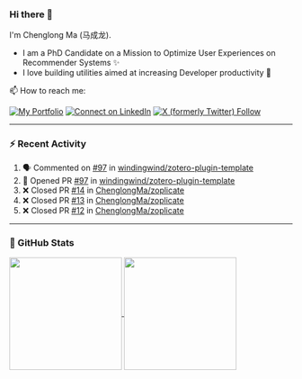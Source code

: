 ### Hi there 👋

I'm Chenglong Ma (马成龙). 

* I am a PhD Candidate on a Mission to Optimize User Experiences on Recommender Systems ✨
* I love building utilities aimed at increasing Developer productivity 💪 

📫 How to reach me:

[![My Portfolio](https://img.shields.io/badge/Visit_me_at-https://chenglongma.com-blue)](https://chenglongma.com)
[![Connect on LinkedIn](https://img.shields.io/badge/--linkedin?label=LinkedIn&logo=LinkedIn&style=social)](https://www.linkedin.com/in/machenglong/)
[![X (formerly Twitter) Follow](https://img.shields.io/twitter/follow/ChenglongM)](https://twitter.com/ChenglongM)

---

### :zap: Recent Activity

<!--START_SECTION:activity-->
1. 🗣 Commented on [#97](https://github.com/windingwind/zotero-plugin-template/pull/97#issuecomment-1888372954) in [windingwind/zotero-plugin-template](https://github.com/windingwind/zotero-plugin-template)
2. 💪 Opened PR [#97](https://github.com/windingwind/zotero-plugin-template/pull/97) in [windingwind/zotero-plugin-template](https://github.com/windingwind/zotero-plugin-template)
3. ❌ Closed PR [#14](https://github.com/ChenglongMa/zoplicate/pull/14) in [ChenglongMa/zoplicate](https://github.com/ChenglongMa/zoplicate)
4. ❌ Closed PR [#13](https://github.com/ChenglongMa/zoplicate/pull/13) in [ChenglongMa/zoplicate](https://github.com/ChenglongMa/zoplicate)
5. ❌ Closed PR [#12](https://github.com/ChenglongMa/zoplicate/pull/12) in [ChenglongMa/zoplicate](https://github.com/ChenglongMa/zoplicate)
<!--END_SECTION:activity-->

---

### 🌱 GitHub Stats

<a href="https://github.com/ChenglongMa#-github-stats">
  <img height=200 align="center" src="https://github-readme-stats.vercel.app/api?username=ChenglongMa" />
</a>
<a href="https://github.com/ChenglongMa#-github-stats">
  <img height=200 align="center" src="https://github-readme-stats.vercel.app/api/top-langs?username=ChenglongMa&layout=compact&langs_count=8&card_width=320" />
</a>


<!--
**ChenglongMa/ChenglongMa** is a ✨ _special_ ✨ repository because its `README.md` (this file) appears on your GitHub profile.

Here are some ideas to get you started:

- 🔭 I’m currently working on ...
- 🌱 I’m currently learning ...
- 👯 I’m looking to collaborate on ...
- 🤔 I’m looking for help with ...
- 💬 Ask me about ...
- 📫 How to reach me: ...
- 😄 Pronouns: ...
- ⚡ Fun fact: ...

![Chenglong's GitHub stats](https://github-readme-stats.vercel.app/api?username=ChenglongMa&show_icons=true&count_private=true)

---

![Top Langs](https://github-readme-stats.vercel.app/api/top-langs/?username=ChenglongMa)

---
-->
